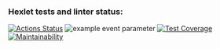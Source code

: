 ### Hexlet tests and linter status:
[![Actions Status](https://github.com/Muhomor-mushroom/frontend-project-46/actions/workflows/hexlet-check.yml/badge.svg)](https://github.com/Muhomor-mushroom/frontend-project-46/actions)
![example event parameter](https://github.com/github/docs/actions/workflows/main.yml/badge.svg?event=push)
[![Test Coverage](https://api.codeclimate.com/v1/badges/d81c6acffc263a555adf/test_coverage)](https://codeclimate.com/github/Muhomor-mushroom/frontend-project-46/test_coverage)
[![Maintainability](https://api.codeclimate.com/v1/badges/d81c6acffc263a555adf/maintainability)](https://codeclimate.com/github/Muhomor-mushroom/frontend-project-46/maintainability)